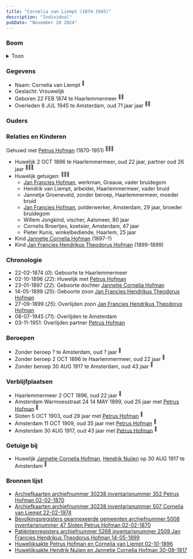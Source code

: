 ```yaml
---
title: "Cornelia van Liempt (1874-1945)"
description: "Individual"
pubDate: "November 20 2024"
---
```


### Boom
<details><summary>Toon</summary>

![test](https://www.plantuml.com/plantuml/svg/bPDTRzem58Rl_IkEoiMka182XI142oXPXxeMQNJID4t8YK_1Yp-GxHIXglzz3cGfGzFQtVb3xpdF-_husZfgN2a5iGLNMsgeX8pcnTheKh6P5jg0CrHPVuNAaGrd23atkS3Z6kNMxK6YpD3Ouv5rQ52x_HR9ITLSK6lXcG30L1k6PhdXUQ7Gsj58Kgx6OuZ82o4VO75ePGavIYvcsYWKdC8JLN3BguuNG2ry2e9EBuP6tagdIPH4liVp8qV1Nc0qp6YsNsNQEO73CNGwa2PJ20VzBjnGQWHAYKOYcXE9BKeXLbInLMwqjPdsZ5uxWFd3BOHnjmSJMLbaL5QyDUG2dIajtEX7ILM3rnq0j98exQNJVs7zfWhWew6qtBrD4y7T_LTFqml_eAbXHiCTCiRL-b3yVhRqnUFB0rKQ1C4WXfRWwutRen1wvyaQvTn7dFhtpZbwCwYOuOMtjToWPlel1Y-3znWCk_1vygs2Y4zmtpJPwSENP74kEsLLw7uYD0Do3XV2UuOYWldahkhI_n-uAxZoAFKCjjjriAH-zTU3El1s7TVPFYHrYktl_kymL3-Q2tBju_S_ynS0)
</details>

### Gegevens
- Naam: Cornelia van Liempt <sup><a href="../s00434/" style="text-decoration:none" title="Archiefkaarten archiefnummer 30238 inventarisnummer 352 Petrus Hofman 02-02-1870">:link:</a></sup>
- Geslacht: Vrouwelijk
- Geboren 22 FEB 1874 te Haarlemmermeer <sup><a href="../s00434/" style="text-decoration:none" title="Archiefkaarten archiefnummer 30238 inventarisnummer 352 Petrus Hofman 02-02-1870">:link:</a><a href="../s00435/" style="text-decoration:none" title="Archiefkaarten archiefnummer 30238 inventarisnummer 507 Cornelia van Liempt 22-02-1974">:link:</a></sup>
- Overleden 8 JUL 1945 te Amsterdam, oud 71 jaar jaar <sup><a href="../s00434/" style="text-decoration:none" title="Archiefkaarten archiefnummer 30238 inventarisnummer 352 Petrus Hofman 02-02-1870">:link:</a><a href="../s00435/" style="text-decoration:none" title="Archiefkaarten archiefnummer 30238 inventarisnummer 507 Cornelia van Liempt 22-02-1974">:link:</a></sup>

### Ouders

### Relaties en Kinderen

Gehuwd met [Petrus Hofman](../i00248/) (1870-1951) <sup><a href="../s00434/" style="text-decoration:none" title="Archiefkaarten archiefnummer 30238 inventarisnummer 352 Petrus Hofman 02-02-1870">:link:</a><a href="../s00435/" style="text-decoration:none" title="Archiefkaarten archiefnummer 30238 inventarisnummer 507 Cornelia van Liempt 22-02-1974">:link:</a><a href="../s00455/" style="text-decoration:none" title="Huwelijksakte Petrus Hofman en Cornelia van Liempt 02-10-1896">:link:</a></sup>
- Huwelijk 2 OCT 1896 te Haarlemmermeer, oud 22 jaar, partner oud 26 jaar <sup><a href="../s00434/" style="text-decoration:none" title="Archiefkaarten archiefnummer 30238 inventarisnummer 352 Petrus Hofman 02-02-1870">:link:</a><a href="../s00435/" style="text-decoration:none" title="Archiefkaarten archiefnummer 30238 inventarisnummer 507 Cornelia van Liempt 22-02-1974">:link:</a><a href="../s00455/" style="text-decoration:none" title="Huwelijksakte Petrus Hofman en Cornelia van Liempt 02-10-1896">:link:</a></sup>
- Huwelijk getuigen:  <sup><a href="../s00434/" style="text-decoration:none" title="Archiefkaarten archiefnummer 30238 inventarisnummer 352 Petrus Hofman 02-02-1870">:link:</a><a href="../s00435/" style="text-decoration:none" title="Archiefkaarten archiefnummer 30238 inventarisnummer 507 Cornelia van Liempt 22-02-1974">:link:</a><a href="../s00455/" style="text-decoration:none" title="Huwelijksakte Petrus Hofman en Cornelia van Liempt 02-10-1896">:link:</a></sup>
  - [Jan Francies Hofman](../i00035/), werkman, Graauw, vader bruidegom
  - Hendrik van Liempt, arbeider, Haarlemmermeer, vader bruid
  - Jannetje Groeneveld, zonder beroep, Haarlemmermeer, moeder bruid
  - [Jan Francies Hofman](../i00246/), polderwerker, Amsterdam, 29 jaar, broeder bruidegom
  - Willem Jongkind, vischer, Aalsmeer, 80 jaar
  - Cornelis Broertjes, koetsier, Amsterdam, 47 jaar
  - Pieter Kunis, winkelbediende, Haarlem, 25 jaar
- Kind [Jannetje Cornelia Hofman](../i00261/) (1897-?)
- Kind [Jan Francies Hendrikus Theodorus Hofman](../i00260/) (1899-1899)

### Chronologie
- 22-02-1874 (<i>0</i>): Geboorte te Haarlemmermeer
- 02-10-1896 (<i>22</i>): Huwelijk met [Petrus Hofman](../i00248/)
- 23-01-1897 (<i>22</i>): Geboorte dochter [Jannetje Cornelia Hofman](../i00261/)
- 14-05-1899 (<i>25</i>): Geboorte zoon [Jan Francies Hendrikus Theodorus Hofman](../i00260/)
- 27-09-1899 (<i>25</i>): Overlijden zoon [Jan Francies Hendrikus Theodorus Hofman](../i00260/)
- 08-07-1945 (<i>71</i>): Overlijden te Amsterdam
- 03-11-1951: Overlijden partner [Petrus Hofman](../i00248/)

### Beroepen
- Zonder beroep ? te Amsterdam, oud ? jaar <sup><a href="../s00435/" style="text-decoration:none" title="Archiefkaarten archiefnummer 30238 inventarisnummer 507 Cornelia van Liempt 22-02-1974">:link:</a></sup>
- Zonder beroep 2 OCT 1896 te Haarlemmermeer, oud 22 jaar <sup><a href="../s00455/" style="text-decoration:none" title="Huwelijksakte Petrus Hofman en Cornelia van Liempt 02-10-1896">:link:</a></sup>
- Zonder beroep 30 AUG 1917 te Amsterdam, oud 43 jaar <sup><a href="../s00456/" style="text-decoration:none" title="Huwelijksakte Hendrik Nuijen en Jannetje Cornelia Hofman 30-08-1917">:link:</a></sup>

### Verblijfplaatsen
- Haarlemmermeer  2 OCT 1896, oud 22 jaar  <sup><a href="../s00455/" style="text-decoration:none" title="Huwelijksakte Petrus Hofman en Cornelia van Liempt 02-10-1896">:link:</a></sup>
- Amsterdam Warmoesstraat 24 14 MAY 1899, oud 25 jaar met [Petrus Hofman](../i00248/) <sup><a href="../s00438/" style="text-decoration:none" title="Patiëntenregisters archiefnummer 5268 inventarisnummer 2509 Jan Francies Hendrikus Theodorus Hofman 14-05-1899">:link:</a></sup>
- Sloten  5 OCT 1903, oud 29 jaar met [Petrus Hofman](../i00248/) <sup><a href="../s00437/" style="text-decoration:none" title="Bevolkingsregisters geannexeerde gemeenten archiefnummer 5008 inventarisnummer 47 Sloten Petrus Hofman 02-02-1870 ">:link:</a></sup>
- Amsterdam  11 OCT 1909, oud 35 jaar met [Petrus Hofman](../i00248/) <sup><a href="../s00437/" style="text-decoration:none" title="Bevolkingsregisters geannexeerde gemeenten archiefnummer 5008 inventarisnummer 47 Sloten Petrus Hofman 02-02-1870 ">:link:</a></sup>
- Amsterdam  30 AUG 1917, oud 43 jaar met [Petrus Hofman](../i00248/) <sup><a href="../s00456/" style="text-decoration:none" title="Huwelijksakte Hendrik Nuijen en Jannetje Cornelia Hofman 30-08-1917">:link:</a></sup>

### Getuige bij
- Huwelijk [Jannetje Cornelia Hofman](../i00261/), [Hendrik Nuijen](../i00262/) op 30 AUG 1917 te Amsterdam <sup><a href="../s00434/" style="text-decoration:none" title="Archiefkaarten archiefnummer 30238 inventarisnummer 352 Petrus Hofman 02-02-1870">:link:</a></sup>

### Bronnen lijst
- [Archiefkaarten archiefnummer 30238 inventarisnummer 352 Petrus Hofman 02-02-1870](../s00434/)
- [Archiefkaarten archiefnummer 30238 inventarisnummer 507 Cornelia van Liempt 22-02-1974](../s00435/)
- [Bevolkingsregisters geannexeerde gemeenten archiefnummer 5008 inventarisnummer 47 Sloten Petrus Hofman 02-02-1870 ](../s00437/)
- [Patiëntenregisters archiefnummer 5268 inventarisnummer 2509 Jan Francies Hendrikus Theodorus Hofman 14-05-1899](../s00438/)
- [Huwelijksakte Petrus Hofman en Cornelia van Liempt 02-10-1896](../s00455/)
- [Huwelijksakte Hendrik Nuijen en Jannetje Cornelia Hofman 30-08-1917](../s00456/)